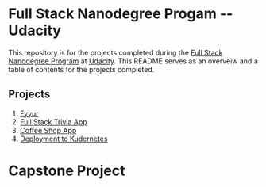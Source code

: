# Full Stack Nanodegree Progam -- Udacity

This repository is for the projects completed during the [Full Stack Nanodegree Program](https://www.udacity.com/course/full-stack-web-developer-nanodegree--nd0044) at [Udacity](https://www.udacity.com/). This README serves as an overveiw and a table of contents for the projects completed.

## Projects

1. [Fyyur](https://github.com/borbert/Full_Stack_Nanodegree/tree/master/01_fyyur#fyyur)
2. [Full Stack Trivia App](https://github.com/borbert/Full_Stack_Nanodegree/tree/master/02_trivia_ap#full-stack-api-final-project)
3. [Coffee Shop App](https://github.com/borbert/Full_Stack_Nanodegree/tree/master/03_coffee_shop_full_stack#coffee-shop-full-stack)
4. [Deployment to Kudernetes]()

# Capstone Project
